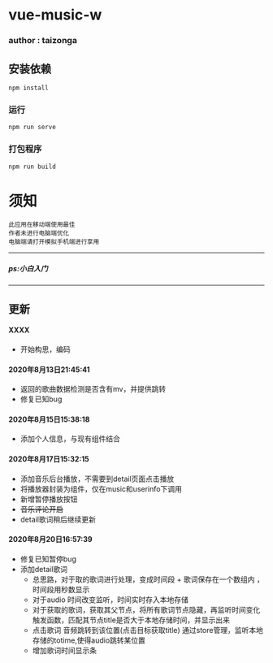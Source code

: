 # vue-music-w 
### author : taizonga

## 安装依赖
```
npm install
```

### 运行
```
npm run serve
```

### 打包程序
```
npm run build
```


# 须知
```
此应用在移动端使用最佳
作者未进行电脑端优化
电脑端请打开模拟手机端进行享用
```
---
##### ps:小白入门
---
## 更新
#### XXXX
- 开始构思，编码
 
#### 2020年8月13日21:45:41  
- 返回的歌曲数据检测是否含有mv，并提供跳转
- 修复已知bug

#### 2020年8月15日15:38:18  
- 添加个人信息，与现有组件结合

#### 2020年8月17日15:32:15 
- 添加音乐后台播放，不需要到detail页面点击播放 
- 将播放器封装为组件，仅在music和userinfo下调用
- 新增暂停播放按钮 
- ~~音乐评论开启~~
- detail歌词稍后继续更新

#### 2020年8月20日16:57:39
- 修复已知暂停bug
- 添加detail歌词
  * 总思路，对于取的歌词进行处理，变成时间段 + 歌词保存在一个数组内  ，时间段用秒数显示
  * 对于audio 时间改变监听，时间实时存入本地存储
  * 对于获取的歌词，获取其父节点，将所有歌词节点隐藏，再监听时间变化触发函数，匹配其节点title是否大于本地存储时间，并显示出来
  * 点击歌词 音频跳转到该位置(点击目标获取title) 通过store管理，监听本地存储的totime,使得audio跳转某位置
  * 增加歌词时间显示条
